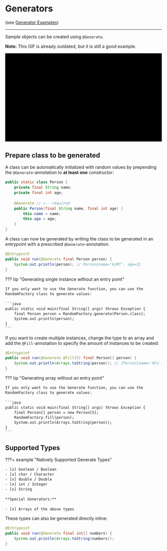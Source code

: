 # Generators

(see [Generator Examples](https://github.com/darmiel/eeee/tree/main/src/main/java/example/generate))

---

Sample objects can be created using `@Generate`. 

**Note:** This GIF is already outdated, but it is still a good example.

![prev](../assets/generator-action.gif)

## Prepare class to be generated

A class can be automatically initialized with random values by prepending the `@Generate`-annotation to **at least one** constructor:

```java
public static class Person {
    private final String name;
    private final int age;

    @Generate // <-- required
    public Person(final String name, final int age) {
        this.name = name;
        this.age = age;
    }
}
```

A class can now be generated by writing the class to be generated in an entrypoint with a prescribed `@Generate`-annotation:

```java
@Entrypoint
public void run(@Generate final Person person) {
    System.out.println(person); // Person{name='kiMf', age=2}
}
```

??? tip "Generating single instance without an entry point"

    If you only want to use the Generate function, you can use the RandomFactory class to generate values:

    ```java
    public static void main(final String[] args) throws Exception {
        final Person person = RandomFactory.generate(Person.class);
        System.out.println(person);
    }
    ```

If you want to create multiple instances, change the type to an array and add the `@Fill`-annotation to specify the amount of instances to be created:

```java
@Entrypoint
public void run(@Generate @Fill(5) final Person[] person) {
    System.out.println(Arrays.toString(person)); // [Person{name='HCx', age=4}, Person{name='JTn', age=1}, Person{name='ahNF', age=2}, Person{name='VcuDX', age=1}, Person{name='vIMcBD', age=10}]
}
```

??? tip "Generating array without an entry point"

    If you only want to use the Generate function, you can use the RandomFactory class to generate values:

    ```java
    public static void main(final String[] args) throws Exception {
        final Person[] person = new Person[5];
        RandomFactory.fill(person);
        System.out.println(Arrays.toString(person));
    }
    ```

## Supported Types

???+ example "Natively Supported Generate Types"

    - [x] boolean / Boolean
    - [x] char / Character
    - [x] double / Double
    - [x] int / Integer
    - [x] String

    **Special Generators:**

    - [x] Arrays of the above types

These types can also be generated directly inline:

```java
@Entrypoint
public void run(@Generate final int[] numbers) {
    System.out.println(Arrays.toString(numbers));
}
```